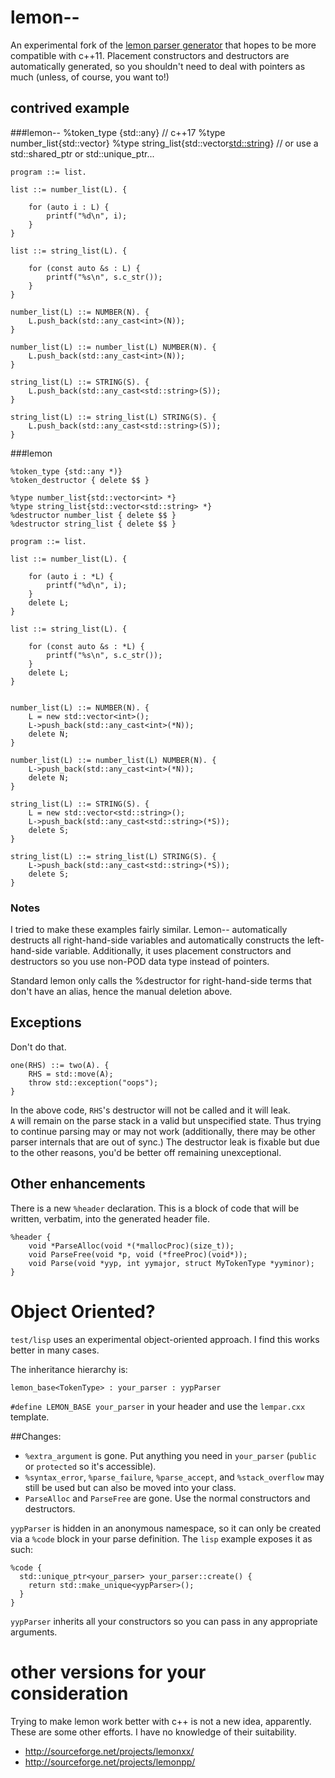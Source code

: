 # lemon--

An experimental fork of the
[lemon parser generator](http://www.hwaci.com/sw/lemon/lemon.html)
that hopes to be more compatible with c++11.  Placement constructors and
destructors are automatically generated, so you shouldn't need to deal with
pointers as much (unless, of course, you want to!)


## contrived example


###lemon--
	%token_type {std::any} // c++17
    %type number_list{std::vector<int>}
    %type string_list{std::vector<std::string>}
    // or use a std::shared_ptr or std::unique_ptr...

    program ::= list.

    list ::= number_list(L). {

    	for (auto i : L) {
    		printf("%d\n", i);
    	}
    }

    list ::= string_list(L). {

        for (const auto &s : L) {
            printf("%s\n", s.c_str());
        }
    }

    number_list(L) ::= NUMBER(N). {
        L.push_back(std::any_cast<int>(N));
    }

    number_list(L) ::= number_list(L) NUMBER(N). {
    	L.push_back(std::any_cast<int>(N));
    }

    string_list(L) ::= STRING(S). {
        L.push_back(std::any_cast<std::string>(S));
    }

    string_list(L) ::= string_list(L) STRING(S). {
        L.push_back(std::any_cast<std::string>(S));
    }


###lemon

	%token_type {std::any *)}
    %token_destructor { delete $$ }

    %type number_list{std::vector<int> *}
    %type string_list{std::vector<std::string> *}
    %destructor number_list { delete $$ }
    %destructor string_list { delete $$ }

    program ::= list.

    list ::= number_list(L). {

    	for (auto i : *L) {
    		printf("%d\n", i);
    	}
    	delete L;
    }

    list ::= string_list(L). {

        for (const auto &s : *L) {
            printf("%s\n", s.c_str());
        }
        delete L;
    }


    number_list(L) ::= NUMBER(N). {
        L = new std::vector<int>();
        L->push_back(std::any_cast<int>(*N));
        delete N;
    }

    number_list(L) ::= number_list(L) NUMBER(N). {
        L->push_back(std::any_cast<int>(*N));
        delete N;
    }

    string_list(L) ::= STRING(S). {
        L = new std::vector<std::string>();
        L->push_back(std::any_cast<std::string>(*S));
        delete S;
    }

    string_list(L) ::= string_list(L) STRING(S). {
        L->push_back(std::any_cast<std::string>(*S));
        delete S;
    }

### Notes

I tried to make these examples fairly similar. Lemon-- automatically 
destructs all right-hand-side variables and automatically constructs the
left-hand-side variable.  Additionally, it uses placement constructors and
destructors so you use non-POD data type instead of pointers.

Standard lemon only calls the %destructor for right-hand-side terms that
don't have an alias, hence the manual deletion above.


## Exceptions

Don't do that.  

    one(RHS) ::= two(A). {
        RHS = std::move(A);
        throw std::exception("oops");
    }

In the above code, `RHS`'s destructor will not be called and it will leak.  
`A` will remain on the parse stack in a valid but unspecified state.  Thus
trying to continue parsing may or may not work (additionally, there may be
other parser internals that are out of sync.)  The destructor leak is fixable
but due to the other reasons, you'd be better off remaining unexceptional.


## Other enhancements

There is a new `%header` declaration. This is a block of code that will be
written, verbatim, into the generated header file.

    %header {
        void *ParseAlloc(void *(*mallocProc)(size_t));
        void ParseFree(void *p, void (*freeProc)(void*));
        void Parse(void *yyp, int yymajor, struct MyTokenType *yyminor);
    }


# Object Oriented?

`test/lisp` uses an experimental object-oriented approach.  I find this
works better in many cases.

The inheritance hierarchy is:

    lemon_base<TokenType> : your_parser : yypParser

`#define LEMON_BASE your_parser` in your header and use the `lempar.cxx`
template.

##Changes:

* `%extra_argument` is gone. Put anything you need in `your_parser` (`public`
or `protected` so it's accessible).
* `%syntax_error`, `%parse_failure`, `%parse_accept`, and `%stack_overflow`
may still be used but can also be moved into your class.
* `ParseAlloc` and `ParseFree` are gone.  Use the normal constructors and
destructors.

`yypParser` is hidden in an anonymous namespace, so it can only
be created via a `%code` block in your parse definition.  The `lisp` example
exposes it as such:

    %code {
      std::unique_ptr<your_parser> your_parser::create() {
        return std::make_unique<yypParser>();
      }
    }

`yypParser` inherits all your constructors so you can pass in any appropriate
arguments.

# other versions for your consideration

Trying to make lemon work better with c++ is not a new idea, apparently.
These are some other efforts. I have no knowledge of their suitability.

* http://sourceforge.net/projects/lemonxx/
* http://sourceforge.net/projects/lemonpp/
